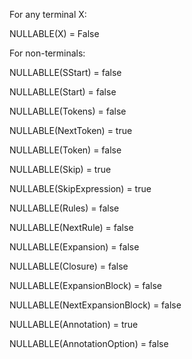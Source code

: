 For any terminal X:

NULLABLE(X) = False

For non-terminals:

NULLABLLE(SStart) = false

NULLABLLE(Start) = false

NULLABLLE(Tokens) = false

NULLABLE(NextToken) = true

NULLABLLE(Token) = false

NULLABLLE(Skip) = true

NULLABLE(SkipExpression) = true

NULLABLLE(Rules) = false

NULLABLLE(NextRule) = false

NULLABLLE(Expansion) = false

NULLABLLE(Closure) = false

NULLABLLE(ExpansionBlock) = false

NULLABLLE(NextExpansionBlock) = false

NULLABLLE(Annotation) = true

NULLABLLE(AnnotationOption) = false